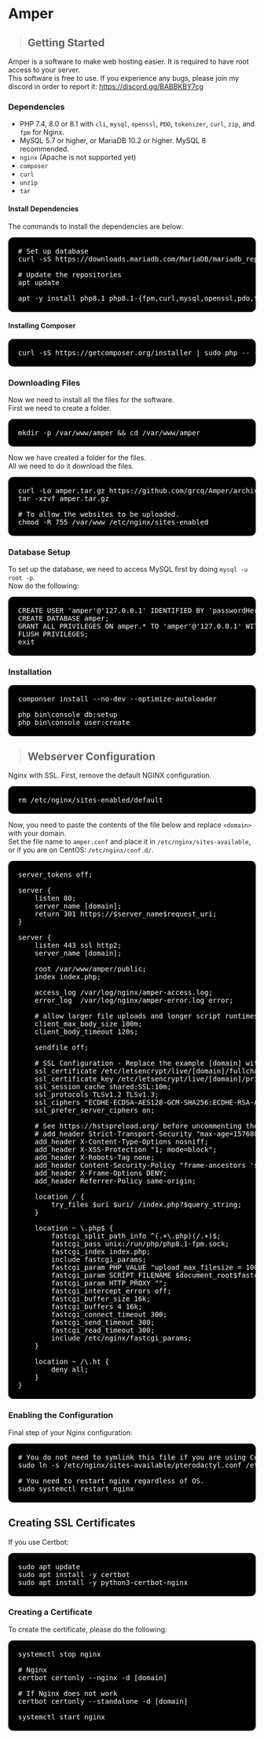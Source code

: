 # Amper

> ## Getting Started

Amper is a software to make web hosting easier. It is required to have root access to your server.<br>
This software is free to use. If you experience any bugs, please join my discord in order to report it: https://discord.gg/BABBKBY7cg 

### Dependencies
* PHP 7.4, 8.0 or 8.1 with `cli`, `mysql`, `openssl`, `PDO`, `tokenizer`, `curl`, `zip`, and `fpm` for Nginx.
* MySQL 5.7 or higher, or MariaDB 10.2 or higher. MySQL 8 recommended.
* `nginx` (Apache is not supported yet)
* `composer`
* `curl`
* `unzip`
* `tar`

#### Install Dependencies

The commands to install the dependencies are below:

<pre style="background-color: #000000; color: white; border-radius: 10px; padding: 20px;">
# Set up database
curl -sS https://downloads.mariadb.com/MariaDB/mariadb_repo_setup | sudo bash

# Update the repositories
apt update

apt -y install php8.1 php8.1-{fpm,curl,mysql,openssl,pdo,tokenizer,curl,zip} mariadb-server nginx tar unzip git
</pre>

#### Installing Composer

<pre style="background-color: #000000; color: white; border-radius: 10px; padding: 20px;">
curl -sS https://getcomposer.org/installer | sudo php -- --install-dir=/usr/local/bin --filename=composer
</pre>

### Downloading Files

Now we need to install all the files for the software.<br>
First we need to create a folder.

<pre style="background-color: #000000; color: white; border-radius: 10px; padding: 20px;">
mkdir -p /var/www/amper && cd /var/www/amper
</pre>

Now we have created a folder for the files.<br>
All we need to do it download the files.

<pre style="background-color: #000000; color: white; border-radius: 10px; padding: 20px;">
curl -Lo amper.tar.gz https://github.com/grcq/Amper/archive/refs/tags/v1.0.0.tar.gz
tar -xzvf amper.tar.gz

# To allow the websites to be uploaded.
chmod -R 755 /var/www /etc/nginx/sites-enabled
</pre>

### Database Setup

To set up the database, we need to access MySQL first by doing `mysql -u root -p`.<br>
Now do the following:

<pre style="background-color: #000000; color: white; border-radius: 10px; padding: 20px;">
CREATE USER 'amper'@'127.0.0.1' IDENTIFIED BY 'passwordHere';
CREATE DATABASE amper;
GRANT ALL PRIVILEGES ON amper.* TO 'amper'@'127.0.0.1' WITH GRANT OPTION;
FLUSH PRIVILEGES;
exit
</pre>

### Installation

<pre style="background-color: #000000; color: white; border-radius: 10px; padding: 20px;">
componser install --no-dev --optimize-autoloader

php bin\console db:setup
php bin\console user:create
</pre>


> ## Webserver Configuration

Nginx with SSL.
First, remove the default NGINX configuration.

<pre style="background-color: #000000; color: white; border-radius: 10px; padding: 20px;">
rm /etc/nginx/sites-enabled/default
</pre>

Now, you need to paste the contents of the file below and replace `<domain>` with your domain.<br>
Set the file name to `amper.conf` and place it in `/etc/nginx/sites-available`, or if you are on CentOS: `/etc/nginx/conf.d/`.

<pre style="background-color: #000000; color: white; border-radius: 10px; padding: 20px;">
server_tokens off;

server {
    listen 80;
    server_name [domain];
    return 301 https://$server_name$request_uri;
}

server {
    listen 443 ssl http2;
    server_name [domain];

    root /var/www/amper/public;
    index index.php;

    access_log /var/log/nginx/amper-access.log;
    error_log  /var/log/nginx/amper-error.log error;

    # allow larger file uploads and longer script runtimes
    client_max_body_size 100m;
    client_body_timeout 120s;

    sendfile off;

    # SSL Configuration - Replace the example [domain] with your domain
    ssl_certificate /etc/letsencrypt/live/[domain]/fullchain.pem;
    ssl_certificate_key /etc/letsencrypt/live/[domain]/privkey.pem;
    ssl_session_cache shared:SSL:10m;
    ssl_protocols TLSv1.2 TLSv1.3;
    ssl_ciphers "ECDHE-ECDSA-AES128-GCM-SHA256:ECDHE-RSA-AES128-GCM-SHA256:ECDHE-ECDSA-AES256-GCM-SHA384:ECDHE-RSA-AES256-GCM-SHA384:ECDHE-ECDSA-CHACHA20-POLY1305:ECDHE-RSA-CHACHA20-POLY1305:DHE-RSA-AES128-GCM-SHA256:DHE-RSA-AES256-GCM-SHA384";
    ssl_prefer_server_ciphers on;

    # See https://hstspreload.org/ before uncommenting the line below.
    # add_header Strict-Transport-Security "max-age=15768000; preload;";
    add_header X-Content-Type-Options nosniff;
    add_header X-XSS-Protection "1; mode=block";
    add_header X-Robots-Tag none;
    add_header Content-Security-Policy "frame-ancestors 'self'";
    add_header X-Frame-Options DENY;
    add_header Referrer-Policy same-origin;

    location / {
        try_files $uri $uri/ /index.php?$query_string;
    }

    location ~ \.php$ {
        fastcgi_split_path_info ^(.+\.php)(/.+)$;
        fastcgi_pass unix:/run/php/php8.1-fpm.sock;
        fastcgi_index index.php;
        include fastcgi_params;
        fastcgi_param PHP_VALUE "upload_max_filesize = 100M \n post_max_size=100M";
        fastcgi_param SCRIPT_FILENAME $document_root$fastcgi_script_name;
        fastcgi_param HTTP_PROXY "";
        fastcgi_intercept_errors off;
        fastcgi_buffer_size 16k;
        fastcgi_buffers 4 16k;
        fastcgi_connect_timeout 300;
        fastcgi_send_timeout 300;
        fastcgi_read_timeout 300;
        include /etc/nginx/fastcgi_params;
    }

    location ~ /\.ht {
        deny all;
    }
}
</pre>

### Enabling the Configuration

Final step of your Nginx configuration:

<pre style="background-color: #000000; color: white; border-radius: 10px; padding: 20px;">
# You do not need to symlink this file if you are using CentOS.
sudo ln -s /etc/nginx/sites-available/pterodactyl.conf /etc/nginx/sites-enabled/pterodactyl.conf

# You need to restart nginx regardless of OS.
sudo systemctl restart nginx
</pre>

## Creating SSL Certificates

If you use Certbot:

<pre style="background-color: #000000; color: white; border-radius: 10px; padding: 20px;">
sudo apt update
sudo apt install -y certbot
sudo apt install -y python3-certbot-nginx
</pre>

### Creating a Certificate

To create the certificate, please do the following:

<pre style="background-color: #000000; color: white; border-radius: 10px; padding: 20px;">
systemctl stop nginx

# Nginx
certbot certonly --nginx -d [domain]

# If Nginx does not work
certbot certonly --standalone -d [domain]

systemctl start nginx
</pre>